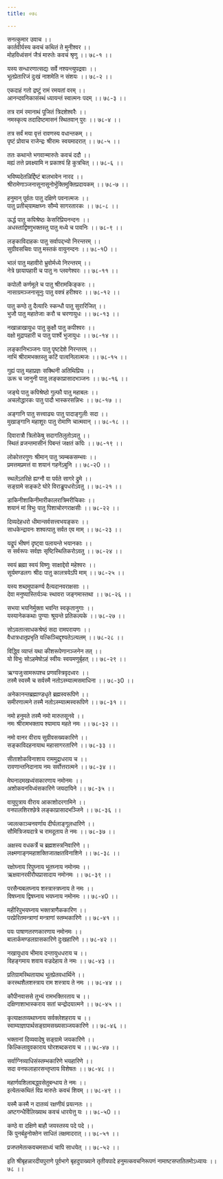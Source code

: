 ```yaml
---
title: ०७८

---
```

सनत्कुमार उवाच ।।  
कार्तवीर्यस्य कवचं कथितं ते मुनीश्वर ।।  
मोहविध्वंसनं जैत्रं मारुतेः कवचं श्रृणु ।। ७८-१ ।।  
  
यस्य सन्धारणात्सद्यः सर्वे नश्यन्त्युपद्रवाः ।।  
भूतप्रेतारिजं दुःखं नाशमेति न संशयः ।। ७८-२ ।।  
  
एकदाहं गतो द्रष्टुं रामं रमयतां वरम् ।।  
आनन्दवनिकासंस्थं ध्यायन्तं स्वात्मनः पदम् ।। ७८-३ ।।  
  
तत्र रामं रमानाथं पूजितं त्रिदशेश्वरैः ।।  
नमस्कृत्य तदादिष्टमासनं स्थितवान् पुरः ।। ७८-४ ।।  
  
तत्र सर्वं मया वृत्तं रावणस्य वधान्तकम् ।।  
पृष्टं प्रोवाच राजेन्द्रः श्रीरामः स्वयमादरात् ।। ७८-५ ।।  
  
ततः कथान्ते भगवान्मारुतेः कवचं ददौ ।।  
मह्यं तत्ते प्रवक्ष्यामि न प्रकाश्यं हि कुत्रचित् ।। ७८-६ ।।  
  
भविष्यदेतन्निर्द्दिष्टं बालभावेन नारद ।।  
श्रीरामेणाञ्जनासूनासूनोर्भुक्तिमुक्तिप्रदायकम् ।। ७८-७ ।।  
  
हनुमान् पूर्वतः पातु दक्षिणे पवनात्मजः ।।  
पातु प्रतीच्‌यामक्षघ्नः सौम्ये सागरतारकः ।। ७८-८ ।।  
  
ऊर्द्ध पातु कपिश्रेष्ठः केसरिप्रियनन्दनः ।।  
अधस्ताद्विष्णुभक्तस्तु पातु मध्ये च पावनिः ।। ७८-९ ।।  
  
लङ्काविदाहकः पातु सर्वापद्भ्यो निरन्तरम् ।।  
सुग्रीवसचिवः पातु मस्तकं वायुनन्दनः ।। ७८-१0 ।।  
  
भालं पातु महावीरो भ्रुवोर्मध्ये निरन्तरम् ।।  
नेत्रे छायापहारी च पातु नः प्लवगेश्वरः ।। ७८-११ ।।  
  
कपोलौ कर्णमूले च पातु श्रीरामकिङ्करः ।।  
नासाग्रमञ्जनासूनुः पातु वक्त्रं हरीश्वरः ।। ७८-१२ ।।  
  
पातु कण्ठे तु दैत्यारिः स्कन्धौ पातु सुरारिजित् ।।  
भुजौ पातु महातेजाः करौ च चरणायुधः ।। ७८-१३ ।।  
  
नखान्नाखायुधः पातु कुक्षौ पातु कपीश्वरः ।।  
वक्षो मुद्रापहारी च पातु पार्श्वे भुजायुधः ।। ७८-१४ ।।  
  
लङ्कानिभञ्जनः पातु पृष्टदेशे निरन्तरम् ।।  
नाभिं श्रीरामभक्तस्तु कटिं पात्वनिलात्मजः ।। ७८-१५ ।।  
  
गुह्यं पातु महाप्रज्ञः सक्थिनी अतिथिप्रियः ।।  
ऊरू च जानुनी पातु लङ्काप्रासादभञ्जनः ।। ७८-१६ ।।  
  
जङ्घे पातु कपिश्रेष्ठो गुल्फौ पातु महाबलः ।।  
अचलोद्धारकः पातु पादौ भास्करसन्निभः ।। ७८-१७ ।।  
  
अङ्गानि पातु सत्त्वाढ्यः पातु पादाङ्गुलीः सदा ।।  
मुखाङ्गानि महाशूरः पातु रोमाणि चात्मवान् ।। ७८-१८ ।।  
  
दिवारात्रौ त्रिलोकेषु सदागतिलुतोऽवतु ।।  
स्थितं व्रजन्तमासीनं पिबन्तं जक्षतं कपिः ।। ७८-१९ ।।  
  
लोकोत्तरगुणः श्रीमान् पातु त्र्यम्बकसम्भवः ।।  
प्रमत्तमप्रमत्तं वा शयानं गहनेंऽबुनि ।। ७८-२0 ।।  
  
स्थलेंऽतरिक्षे ह्यग्नौ वा पर्वते सागरे द्रुमे ।।  
सङ्ग्रामे सङ्कटे घोरे विराङ्रूपधरोऽवतु ।। ७८-२१ ।।  
  
डाकिनीशाकिनीमारीकालरात्रिमरीचिकाः ।।  
शयानं मां विभुः पातु पिशाचोरगराक्षसीः ।। ७८-२२ ।।  
  
दिव्यदेहधरो धीमान्सर्वसत्त्वभयङ्करः ।।  
साधकेन्द्रावनः शश्वत्पातु सर्वत एव माम् ।। ७८-२३ ।।  
  
यद्रूपं भीषणं दृष्ट्वा पलायन्ते भयानकाः ।।  
स सर्वरूपः सर्वज्ञः सृष्टिस्थितिकरोऽवतु ।। ७८-२४ ।।  
  
स्वयं ब्रह्मा स्वयं विष्णुः साक्षाद्देवो महेश्वरः ।।  
सूर्यमण्डलगः श्रीदः पातु कालत्रयेऽपि माम् ।। ७८-२५ ।।  
  
यस्य शब्दमुपाकर्ण्य दैत्यदानवराक्षसाः ।।  
देवा मनुष्यास्तिर्यञ्चः स्थावरा जङ्गमास्तथा ।। ७८-२६ ।।  
  
सभया भयनिर्मुक्ता भवन्ति स्वकृतानुगाः ।।  
यस्यानेककथाः पुण्याः श्रूयन्ते प्रतिकल्पके ।। ७८-२७ ।।  
  
सोऽवतात्साधकश्रेष्ठं सदा रामपरायणः ।।  
वैधात्रधातृप्रभृति यत्किञ्चिद्दृश्यतेऽत्यलम् ।। ७८-२८ ।।  
  
विद्ध्वि व्याप्तं यथा कीशरूपेणानञ्जनेन तत् ।।  
यो विभुः सोऽहमेषोऽहं स्वीयः स्वयमणुर्बृहत् ।। ७८-२९ ।।  
  
ऋग्यजुःसामरूपश्च प्रणवस्त्रिवृदध्वरः ।।  
तस्मै स्वस्मै च सर्वस्मै नतोऽस्म्यात्मसमाधिना ।। ७८-३0 ।।  
  
अनेकानन्तब्रह्माण्डधृते ब्रह्मस्वरूपिणे ।।  
समीरणात्मने तस्मै नतोऽस्म्यात्मस्वरूपिणे ।। ७८-३१ ।।  
  
नमो हनुमते तस्मै नमो मारुतसूनवे ।।  
नमः श्रीरामभक्ताय श्यामाय महते नमः ।। ७८-३२ ।।  
  
नमो वानर वीराय सुग्रीवसख्यकारिणे ।।  
सङ्काविदहनायाथ महासागरतारिणे ।। ७८-३३ ।।  
  
सीताशोकविनाशाय राममुद्राधराय च ।।  
रावणान्तनिदानाय नमः सर्वोत्तरात्मने ।। ७८-३४ ।।  
  
मेघनादमखध्वंसकारणाय नमोनमः ।।  
अशोकवनविध्वंसकारिणे जयदायिने ।। ७८-३५ ।।  
  
वायुपुत्राय वीराय आकाशोदरगामिने ।।  
वनपालशिरश्छेत्रे लङ्काप्रासादभञ्जिने ।। ७८-३६ ।।  
  
ज्वलत्काञ्चनवर्णाय दीर्घलाङ्गूलधारिणे ।।  
सौमित्रिजयदात्रे च रामदूताय ते नमः ।। ७८-३७ ।।  
  
अक्षस्य वधकर्त्रे च ब्रह्मशस्त्रनिवारिणे ।।  
लक्ष्मणाङ्गमहाशक्तिजातक्षतविनाशिने ।। ७८-३८ ।।  
  
रक्षोघ्नाय रिपुघ्नाय भूतघ्नाय नमोनमः ।।  
ऋक्षवानरवीरौघप्रासादाय नमोनमः ।। ७८-३९ ।।  
  
परसैन्यबलघ्नाय शस्त्रास्त्रघ्नाय ते नमः ।।  
विषघ्नाय द्विषघ्नाय भयघ्नाय नमोनमः ।। ७८-४0 ।।  
  
महीरिपुभयघ्नाय भक्तत्राणैककारिण ।।  
परप्रेरितमन्त्राणां मन्त्राणां स्तम्भकारिणे ।। ७८-४१ ।।  
  
पयः पाषाणतरणकारणाय नमोनमः ।।  
बालार्कमण्डलग्रासकारिणे दुःखहारिणे ।। ७८-४२ ।।  
  
नखायुधाय भीमाय दन्तायुधधराय च ।।  
विहङ्गमाय शवाय वज्रदेहाय ते नमः ।। ७८-४३ ।।  
  
प्रतिग्रामस्थितायाथ भूतप्रेतवधार्थिने ।।  
करस्थशैलशस्त्राय राम शस्त्राय ते नमः ।। ७८-४४ ।।  
  
कौपीनवाससे तुभ्यं रामभक्तिरताय च ।।  
दक्षिणाशाभास्कराय सतां चन्द्रोदयात्मने ।। ७८-४५ ।।  
  
कृत्याक्षतव्यथाघ्नाय सर्वक्लेशहराय च ।।  
स्वाम्याज्ञापार्थसङ्ग्रामसख्यसञ्जयकारिणे ।। ७८-४६ ।।  
  
भक्तानां दिव्यवादेषु सङ्ग्रामे जयकारिणे ।।  
किल्किलावुवकाराय घोरशब्दकराय च ।। ७८-४७ ।।  
  
सर्वाग्निव्याधिसंस्तम्भकारिणे भयहारिणे ।।  
सदा वनफलाहारसन्तृप्ताय विशेषतः ।। ७८-४८ ।।  
  
महार्णवशिलाबद्ध्वसेतुबन्धाय ते नमः ।।  
इत्येतत्कथितं विप्र मारुतेः कवचं शिवम् ।। ७८-४९ ।।  
  
यस्मै कस्मै न दातव्यं रक्षणीयं प्रयत्नतः ।।  
अष्टगन्धैर्विलिख्याथ कवचं धारयेत्तु यः ।। ७८-५0 ।।  
  
कण्ठे वा दक्षिणे बाहौ जयस्तस्य पदे पदे ।।  
किं पुनर्बहुनोक्तेन साधितं लक्षमादरात् ।। ७८-५१ ।।  
  
प्रजप्तमेतत्कवचमसाध्यं चापि साधयेत् ।। ७८-५२ ।।  
  
इति श्रीबृहन्नारदीयपुराणे पूर्वभागे बृहदुपाख्याने तृतीयपादे हनुमत्कवचनिरूपणं नामाष्टसप्ततितमोऽध्यायः ।। ७८ ।।